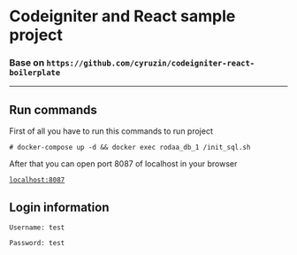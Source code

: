 # Codeigniter and React sample project

### Base on `https://github.com/cyruzin/codeigniter-react-boilerplate`

---
## Run commands
First of all you have to run this commands to run project
```
# docker-compose up -d && docker exec rodaa_db_1 /init_sql.sh
```
After that you can open port 8087 of localhost in your browser

[`localhost:8087`](https://localhost:8087)

## Login information
`Username: test`

`Password: test`
